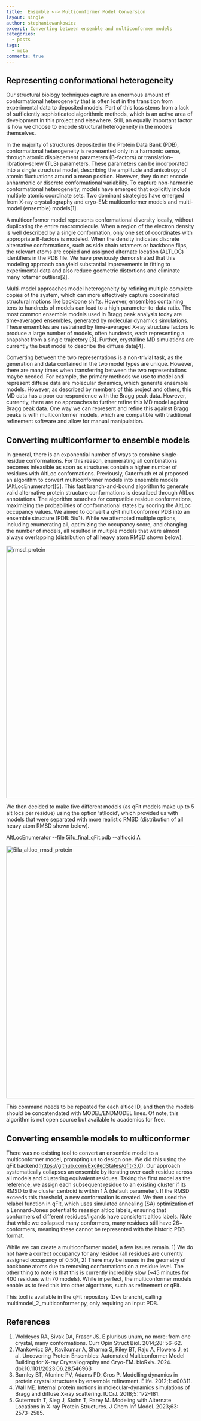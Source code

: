 ```yaml
---
title:  Ensemble <-> Multiconformer Model Conversion
layout: single
author: stephaniewankowicz
excerpt: Converting between ensemble and multiconformer models
categories:
  - posts
tags:
  - meta
comments: true
---
```


## Representing conformational heterogeneity
Our structural biology techniques capture an enormous amount of conformational heterogeneity that is often lost in the transition from experimental data to deposited models. Part of this loss stems from a lack of sufficiently sophisticated algorithmic methods, which is an active area of development in this project and elsewhere. Still, an equally important factor is how we choose to encode structural heterogeneity in the models themselves. 


In the majority of structures deposited in the Protein Data Bank (PDB), conformational heterogeneity is represented only in a harmonic sense, through atomic displacement parameters (B-factors) or translation–libration–screw (TLS) parameters. These parameters can be incorporated into a single structural model, describing the amplitude and anisotropy of atomic fluctuations around a mean position. However, they do not encode anharmonic or discrete conformational variability. To capture non-harmonic conformational heterogeneity, models have emerged that explicitly include multiple atomic coordinate sets. Two dominant strategies have emerged from X-ray crystallography and cryo-EM: multiconformer models and multi-model (ensemble) models[1].


A multiconformer model represents conformational diversity locally, without duplicating the entire macromolecule. When a region of the electron density is well described by a single conformation, only one set of coordinates with appropriate B-factors is modeled. When the density indicates discrete alternative conformations, such as side chain rotamers or backbone flips, the relevant atoms are copied and assigned alternate location (ALTLOC) identifiers in the PDB file. We have previously demonstrated that this modeling approach can yield substantial improvements in fitting to experimental data and also reduce geometric distortions and eliminate many rotamer outliers[2].


Multi-model approaches model heterogeneity by refining multiple complete copies of the system, which can more effectively capture coordinated structural motions like backbone shifts. However, ensembles containing tens to hundreds of models can lead to a high parameter-to-data ratio. The most common ensemble models used in Bragg peak analysis today are time-averaged ensembles, generated by molecular dynamics simulations. These ensembles are restrained by time-averaged X-ray structure factors to produce a large number of models, often hundreds, each representing a snapshot from a single trajectory [3]. Further, crystalline MD simulations are currently the best model to describe the diffuse data[4]. 


Converting between the two representations is a non-trivial task, as the generation and data contained in the two model types are unique. However, there are many times when transferring between the two representations maybe needed. For example, the primary methods we use to model and represent diffuse data are molecular dynamics, which generate ensemble models. However, as described by members of this project and others, this MD data has a poor correspondence with the Bragg peak data. However, currently, there are no approaches to further refine this MD model against Bragg peak data. One way we can represent and refine this against Bragg peaks is with multiconformer models, which are compatible with traditional refinement software and allow for manual manipulation. 


## Converting multiconformer to ensemble models
In general, there is an exponential number of ways to combine single-residue conformations. For this reason, enumerating all combinations becomes infeasible as soon as structures contain a higher number of residues with AltLoc conformations. Previously, Gutermuth et al proposed an algorithm to convert multiconformer models into ensemble models (AltLocEnumerator)[5]. This fast branch-and-bound algorithm to generate valid alternative protein structure conformations is described through AltLoc annotations. The algorithm searches for compatible residue conformations, maximizing the probabilities of conformational states by scoring the AltLoc occupancy values. 
We aimed to convert a qFit multiconformer PDB into an ensemble structure (PDB: 5iu1). While we attempted multiple options, including enumerating all, optimizing the occupancy score, and changing the number of models, all resulted in multiple models that were almost always overlapping (distribution of all heavy atom RMSD shown below). 

<img width="900" height="675" alt="rmsd_protein" src="https://github.com/user-attachments/assets/4e8e1c18-d566-49d7-90a0-bcc5e1df5f28" />

We then decided to make five different models (as qFit models make up to 5 alt locs per residue) using the option ‘atllocid’, which provided us with models that were separated with more realistic RMSD (distribution of all heavy atom RMSD shown below).  

AltLocEnumerator --file 5i1u_final_qFit.pdb --altlocid A

<img width="900" height="675" alt="5ilu_altloc_rmsd_protein" src="https://github.com/user-attachments/assets/fb2242ea-c4dc-421b-adb6-4ad2bc127e69" />

This command needs to be repeated for each altloc ID, and then the models should be concatendated with MODEL/ENDMODEL lines. Of note, this algorithm is not open source but available to academics for free. 


## Converting ensemble models to multiconformer

There was no existing tool to convert an ensemble model to a multiconformer model, prompting us to design one. We did this using the qFit backend(https://github.com/ExcitedStates/qfit-3.0). Our approach systematically collapses an ensemble by iterating over each residue across all models and clustering equivalent residues. Taking the first model as the reference, we assign each subsequent residue to an existing cluster if its RMSD to the cluster centroid is within 1 Å (default parameter). If the RMSD exceeds this threshold, a new conformation is created.  We then used the relabel function in qFit, which uses simulated annealing (SA) optimization of a Lennard-Jones potential to reassign altloc labels, ensuring that conformers of different residues/ligands have consistent altloc labels. Note that while we collapsed many conformers, many residues still have 26+ conformers, meaning these cannot be represented with the historic PDB format. 


While we can create a multiconformer model, a few issues remain. 1) We do not have a correct occupancy for any residue (all residues are currently assigned occupancy of 0.50), 2) There may be issues in the geometry of backbone atoms due to removing conformations on a residue level. The other thing to note is that this is currently incredibly slow (~45 minutes for 400 residues with 70 models). While imperfect, the multiconformer models enable us to feed this into other algorithms, such as refinement or qFit. 


This tool is available in the qFit repository (Dev branch), calling multimodel_2_multiconformer.py, only requiring an input PDB. 


## References

1. 	Woldeyes RA, Sivak DA, Fraser JS. E pluribus unum, no more: from one crystal, many conformations. Curr Opin Struct Biol. 2014;28: 56–62.
2. 	Wankowicz SA, Ravikumar A, Sharma S, Riley BT, Raju A, Flowers J, et al. Uncovering Protein Ensembles: Automated Multiconformer Model Building for X-ray Crystallography and Cryo-EM. bioRxiv. 2024. doi:10.1101/2023.06.28.546963
3. 	Burnley BT, Afonine PV, Adams PD, Gros P. Modelling dynamics in protein crystal structures by ensemble refinement. Elife. 2012;1: e00311.
4. 	Wall ME. Internal protein motions in molecular-dynamics simulations of Bragg and diffuse X-ray scattering. IUCrJ. 2018;5: 172–181.
5. 	Gutermuth T, Sieg J, Stohn T, Rarey M. Modeling with Alternate Locations in X-ray Protein Structures. J Chem Inf Model. 2023;63: 2573–2585.



